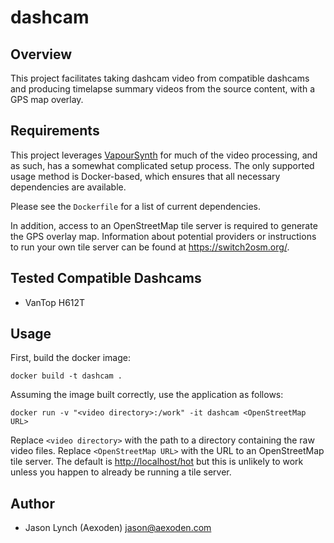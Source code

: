 # dashcam

## Overview

This project facilitates taking dashcam video from compatible dashcams and
producing timelapse summary videos from the source content, with a GPS map
overlay.

## Requirements

This project leverages [VapourSynth](https://www.vapoursynth.com) for much of
the video processing, and as such, has a somewhat complicated setup process. The
only supported usage method is Docker-based, which ensures that all necessary
dependencies are available.

Please see the `Dockerfile` for a list of current dependencies.

In addition, access to an OpenStreetMap tile server is required to generate the
GPS overlay map. Information about potential providers or instructions to run
your own tile server can be found at <https://switch2osm.org/>.

## Tested Compatible Dashcams

* VanTop H612T

## Usage

First, build the docker image:

`docker build -t dashcam .`

Assuming the image built correctly, use the application as follows:

`docker run -v "<video directory>:/work" -it dashcam <OpenStreetMap URL>`

Replace `<video directory>` with the path to a directory containing the raw
video files. Replace `<OpenStreetMap URL>` with the URL to an OpenStreetMap tile
server. The default is <http://localhost/hot> but this is unlikely to work
unless you happen to already be running a tile server.

## Author

* Jason Lynch (Aexoden) <jason@aexoden.com>
